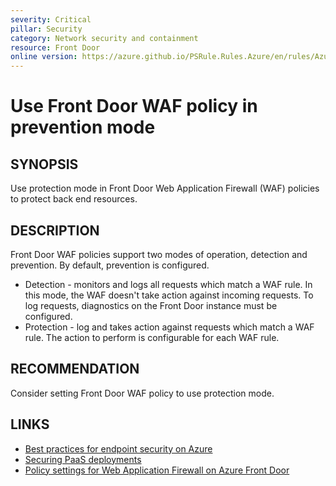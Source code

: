```yaml
---
severity: Critical
pillar: Security
category: Network security and containment
resource: Front Door
online version: https://azure.github.io/PSRule.Rules.Azure/en/rules/Azure.FrontDoor.WAF.Mode/
---
```


# Use Front Door WAF policy in prevention mode

## SYNOPSIS

Use protection mode in Front Door Web Application Firewall (WAF) policies to protect back end resources.

## DESCRIPTION

Front Door WAF policies support two modes of operation, detection and prevention.
By default, prevention is configured.

- Detection - monitors and logs all requests which match a WAF rule.
In this mode, the WAF doesn't take action against incoming requests.
To log requests, diagnostics on the Front Door instance must be configured.
- Protection - log and takes action against requests which match a WAF rule.
The action to perform is configurable for each WAF rule.

## RECOMMENDATION

Consider setting Front Door WAF policy to use protection mode.

## LINKS

- [Best practices for endpoint security on Azure](https://learn.microsoft.com/azure/architecture/framework/security/design-network-endpoints)
- [Securing PaaS deployments](https://docs.microsoft.com/azure/security/fundamentals/paas-deployments#install-a-web-application-firewall)
- [Policy settings for Web Application Firewall on Azure Front Door](https://docs.microsoft.com/azure/web-application-firewall/afds/waf-front-door-policy-settings#waf-mode)
